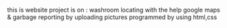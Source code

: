 this is website project is on : washroom locating with the help google maps & garbage reporting by uploading pictures 
programmed by using html,css
